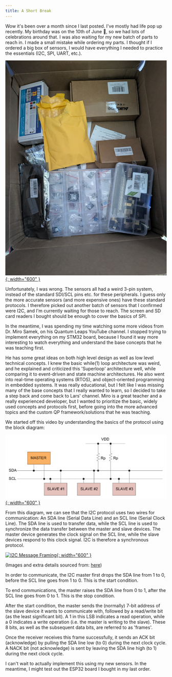 ```yaml
---
title: A Short Break
---
```


Wow it's been over a month since I last posted. I've mostly had life pop up recently. My birthday was on the 10th of June 🎈, so we had lots of celebrations
around that. I was also waiting for my new batch of parts to reach in. I made a small mistake while ordering my parts. I thought if I ordered
a big box of sensors, I would have everything I needed to practice the essentials (I2C, SPI, UART, etc.).

[![New Parts](/assets/posts/2025-07-02-a_short_break/new_parts.jpg){: width="600" }](/assets/posts/2025-07-02-a_short_break/new_parts.jpg)

Unfortunately, I was wrong. The sensors all had a weird 3-pin system, instead of the standard SDI/SCL pins etc. for these peripherals. I guess only the more
accurate sensors (and more expensive ones) have these standard protocols. I therefore picked out another batch of sensors that I confirmed were I2C, 
and I'm currently waiting for those to reach. The screen and SD card readers I bought should be enough to cover the basics of SPI.

In the meantime, I was spending my time watching some more videos from Dr. Miro Samek, on his Quantum Leaps YouTube channel. I stopped trying 
to implement everything on my STM32 board, because I found it way more interesting to watch everything and understand the base concepts that he was teaching first.

He has some great ideas on both high level design as well as low level technical concepts. I knew the basic while(1) loop architecture was weird, and he 
explained and criticized this 'Superloop' architecture well, while comparing it to event-driven and state machine architectures. He also went into real-time operating systems (RTOS),
and object-oriented programming in embedded systems. It was really educational, but I felt like I was missing many of the base concepts that I really wanted
to learn, so I decided to take a step back and come back to Lars' channel. Miro is a great teacher and a really experienced developer, but I wanted to prioritize
the basic, widely used concepts and protocols first, before going into the more advanced topics and the custom QP framework/solutions that he was teaching.

We started off this video by understanding the basics of the protocol using the block diagram:

[![I2C Block Diagram](/assets/posts/2025-07-02-a_short_break/block_diagram.png){: width="600" }](/assets/posts/2025-07-02-a_short_break/block_diagram.png)

From this diagram, we can see that the I2C protocol uses two wires for communication: An SDA line (Serial Data Line) and an SCL line (Serial Clock Line).
The SDA line is used to transfer data, while the SCL line is used to synchronize the data transfer between the master and slave devices. 
The master device generates the clock signal on the SCL line, while the slave devices respond to this clock signal. I2C is therefore a synchronous protocol.

[![I2C Message Framing](/assets/posts/2025-07-02-a_short_break/i2c_frames.avif){: width="600" }](/assets/posts/2025-07-02-a_short_break/i2c_frames.avif)

(Images and extra details sourced from: <a href="https://www.circuitbasics.com/basics-of-the-i2c-communication-protocol/">here</a>)

In order to communicate, the I2C master first drops the SDA line from 1 to 0, before the SCL line goes from 1 to 0. This is the start condition.

To end communications, the master raises the SDA line from 0 to 1, after the SCL line goes from 0 to 1. This is the stop condition.

After the start condition, the master sends the (normally) 7-bit address of the slave device it wants to communicate with, followed by a read/write bit (as the least significant bit).
A 1 in this LSB indicates a read operation, while a 0 indicates a write operation (i.e. the master is writing to the slave). These 8 bits, as well as the
subsequent data bits, are referred to as 'frames'.

Once the receiver receives this frame successfully, it sends an ACK bit (acknowledge) by pulling the SDA line low (to 0) during the next clock cycle.
A NACK bit (not acknowledge) is sent by leaving the SDA line high (to 1) during the next clock cycle.

I can't wait to actually implement this using my new sensors. In the meantime, I might test out the ESP32 board I bought in my last order.